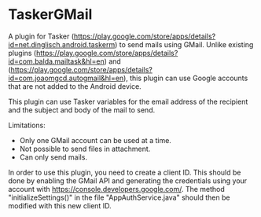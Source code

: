 # TaskerGMail
A plugin for Tasker (https://play.google.com/store/apps/details?id=net.dinglisch.android.taskerm) to send mails using GMail. Unlike existing plugins (https://play.google.com/store/apps/details?id=com.balda.mailtask&hl=en) and (https://play.google.com/store/apps/details?id=com.joaomgcd.autogmail&hl=en), this plugin can use Google accounts that are not added to the Android device.

This plugin can use Tasker variables for the email address of the recipient and the subject and body of the mail to send.

Limitations:
- Only one GMail account can be used at a time.
- Not possible to send files in attachment.
- Can only send mails.

In order to use this plugin, you need to create a client ID. This should be done by enabling the GMail API and generating the credentials using your account with https://console.developers.google.com/. The method "initializeSettings()" in the file "AppAuthService.java" should then be modified with this new client ID.
